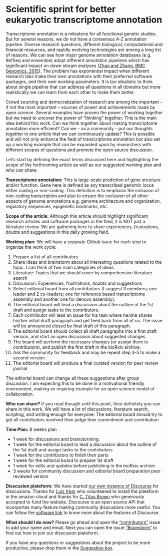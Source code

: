 # Scientific sprint for better eukaryotic transcriptome annotation

Transcriptome annotation is a milestone for all functional genetic studies. But for several reasons, we do not have a consensus A-Z annotation pipeline.  Diverse research questions, different biological, computational and financial resources, and rapidly evolving technologies are among a long list of reasons. We can see how major genome annotation databases (e.g. RefSeq and ensemble) adopt different annotation pipelines which has significant impact on down stream analyses ([Zhao and Zhang. BMC Genomics. 2015](https://www.ncbi.nlm.nih.gov/pmc/articles/PMC4339237/)). The problem has exponential impact when different research labs make their own annotations with their preferred software packages, and their own working parameters. It is too idealistic to think about single pipeline that can address all questions in all domains but more realistically we can learn from each other to make them better.

Crowd sourcing and democratization of research are among the important - if not the most important – sources of power and achievements made by open science. Several examples have proven the power of working together but we need to uncover the power of “thinking” together.  This is the main idea behind this work. Can we think together about making transcriptome annotation more efficient? Can we – as a community – put our thoughts together in one article that we can continuously update? This is possible and will not only enhance the field of transcriptome annotation but also set up a working example that can be expanded upon by researchers with different scopes of questions and promote the open source discussion. 

Let’s start by defining the exact terms discussed here and highlighting the scope of the forthcoming article as well as our suggested working plan and who can share:

**Transcriptome annotation:** This is large-scale prediction of gene structure and/or function. Gene here is defined as any transcribed genomic locus either coding or non-coding.  This definition is to emphasis the inclusion of non-coding transcription and also to ensure the exclusion of all other aspects of genome annotations e.g. genome architecture and organization, regulatory sequences, epigenetic landmarks, etc.

**Scope of the article:** Although this article should highlight significant research articles and software packages in the filed, it is NOT just a literature review. We are gathering here to share experiences, frustrations, doubts and suggestions in this daily growing field.   

**Working plan:** We will have a separate Github issue for each step to organize the work cycle:

1.	Prepare a list of all contributors
2.	Share ideas and brainstorm about all interesting questions related to the topic. I can think of two main categories of ideas. 
  1. Literature: Topics that we should cover by comprehensive literature search
  2. Discussion: Experiences, frustrations, doubts and suggestions
3.	Select editorial board from all contributors (I suggest 3 members; one leader and 2 co-leaders; one for reference based transcriptome assembly and another one for denovo assembly). 
4.	The editorial board will lead a discussion about the outline of the 1st draft and assign tasks to the contributors.
5.	Each contributor will lead an issue for his task where he/she shares his/her initial draft paragraph and get feed back from all of us. The issue will be announced closed by final draft of this paragraph.
6.	The editorial board should collect all draft paragraphs into a first draft version, and start an open discussion about suggested changes. 
7.	The board will perform the necessary changes (or assign them to contributors), and publish the first draft in the bioRxiv archive.
8.	Ask the community for feedback and may be repeat step 3-5 to make a second version.
9.	The editorial board will produce a final curated version for peer review journal

The editorial board can change all these suggestions after group discussion. I am expecting this to be done in a motivational friendly environment, making an inspiring example for an open science model of collaboration. 

**Who can share?** If you read thought until this point, then definitely you can share in this work. We will have a lot of discussions, literature search, scripting, and writing enough for everyone. The editorial board should try to get all contributors involved then judge their commitment and contribution        

**Time Plan:** 8 weeks plan

* 1 week for discussions and brainstorming.
* 1 week for the editorial board to lead a discussion about the outline of the 1st draft and assign tasks to the contributors
* 1 week for the contributors to finish their parts
* 1 week for the editorial board to prepare 1st draft
* 1 week for edits and updates before publishing in the bioRxiv archive
* 3 weeks for community discussion and editorial board preparation peer reviewed version

**Disscusion plateform:** 
We have started [our own instance of Discourse](https://reviews.oxli.org/) for disscusions. Thanks for [Luiz Irber](https://github.com/luizirber) who volunteered to install the plateform in the amazon cloud and thanks for [C. Titus Brown](https://github.com/ctb) who generously accepted to fund the website. Discourse is an open source API that incorportes many feature making community disscusions more useful. You can follow the [software link](http://www.discourse.org/) to know more about the features of Discourse. 

**What should I do now?** Please go ahead and open the [“contributors”](https://github.com/dib-lab/TransAnn-Review/issues/1) issue to add your name and email. Next you can open the issue [“Brainstorm”](https://github.com/dib-lab/TransAnn-Review/issues/2) to find out how to join our disscusion plateform. 

If you have any questions or suggestions about the project to be more productive, please drop them in the [Suggestion box](https://github.com/dib-lab/TransAnn-Review/issues/3).

